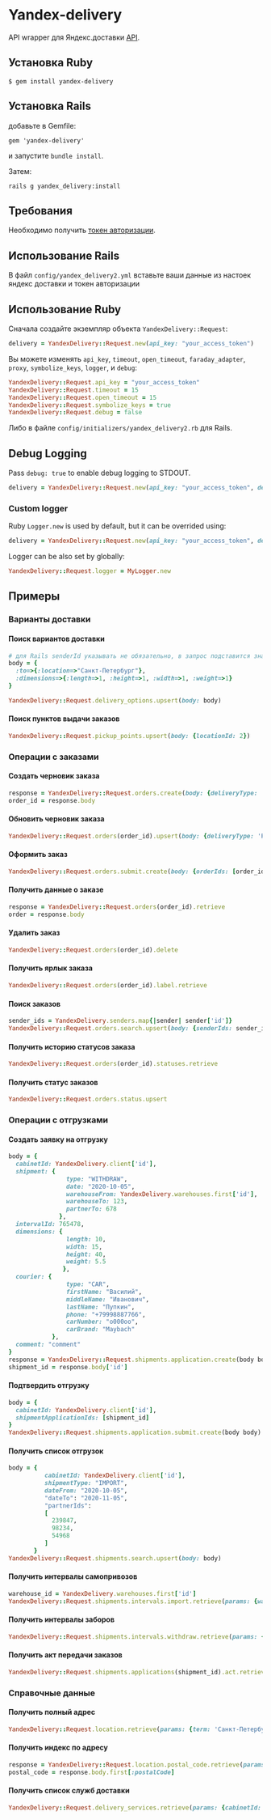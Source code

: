 # Yandex-delivery

API wrapper для Яндекс.доставки [API](https://yandex.ru/dev/delivery-3/doc/dg/).

## Установка Ruby

    $ gem install yandex-delivery

## Установка Rails

добавьте в Gemfile:

    gem 'yandex-delivery'

и запустите `bundle install`.

Затем:

    rails g yandex_delivery:install

## Требования

Необходимо получить [токен авторизации](https://yandex.ru/dev/delivery-3/doc/dg/concepts/access.html).

## Использование Rails

В файл `config/yandex_delivery2.yml` вставьте ваши данные из настоек яндекс доставки и токен авторизации

## Использование Ruby

Сначала создайте экземпляр объекта `YandexDelivery::Request`:

```ruby
delivery = YandexDelivery::Request.new(api_key: "your_access_token")
```

Вы можете изменять `api_key`, `timeout`, `open_timeout`, `faraday_adapter`, `proxy`, `symbolize_keys`, `logger`, и `debug`:

```ruby
YandexDelivery::Request.api_key = "your_access_token"
YandexDelivery::Request.timeout = 15
YandexDelivery::Request.open_timeout = 15
YandexDelivery::Request.symbolize_keys = true
YandexDelivery::Request.debug = false
```

Либо в файле `config/initializers/yandex_delivery2.rb` для Rails.

## Debug Logging

Pass `debug: true` to enable debug logging to STDOUT.

```ruby
delivery = YandexDelivery::Request.new(api_key: "your_access_token", debug: true)
```

### Custom logger

Ruby `Logger.new` is used by default, but it can be overrided using:

```ruby
delivery = YandexDelivery::Request.new(api_key: "your_access_token", debug: true, logger: MyLogger.new)
```

Logger can be also set by globally:

```ruby
YandexDelivery::Request.logger = MyLogger.new
```

## Примеры

### Варианты доставки

#### Поиск вариантов доставки

```ruby
# для Rails senderId указывать не обязательно, в запрос подставится значение из config/yandex_delivery2.yml
body = {
  :to=>{:location=>"Санкт-Петербург"}, 
  :dimensions=>{:length=>1, :height=>1, :width=>1, :weight=>1}
}

YandexDelivery::Request.delivery_options.upsert(body: body)
```

#### Поиск пунктов выдачи заказов

```ruby
YandexDelivery::Request.pickup_points.upsert(body: {locationId: 2})
```

### Операции с заказами

#### Создать черновик заказа

```ruby
response = YandexDelivery::Request.orders.create(body: {deliveryType: 'COURIER'})
order_id = response.body
```

#### Обновить черновик заказа

```ruby
YandexDelivery::Request.orders(order_id).upsert(body: {deliveryType: 'PICKUP'})
```

#### Оформить заказ

```ruby
YandexDelivery::Request.orders.submit.create(body: {orderIds: [order_id]})
```

#### Получить данные о заказе

```ruby
response = YandexDelivery::Request.orders(order_id).retrieve
order = response.body
```

#### Удалить заказ

```ruby
YandexDelivery::Request.orders(order_id).delete
```

#### Получить ярлык заказа

```ruby
YandexDelivery::Request.orders(order_id).label.retrieve
```

#### Поиск заказов

```ruby
sender_ids = YandexDelivery.senders.map{|sender| sender['id']}
YandexDelivery::Request.orders.search.upsert(body: {senderIds: sender_ids, orderIds: [order_id]})
```

#### Получить историю статусов заказа

```ruby
YandexDelivery::Request.orders(order_id).statuses.retrieve
```

#### Получить статус заказов

```ruby
YandexDelivery::Request.orders.status.upsert
```

### Операции с отгрузками

#### Создать заявку на отгрузку

```ruby
body = {
  cabinetId: YandexDelivery.client['id'],
  shipment: {
                type: "WITHDRAW",
                date: "2020-10-05",
                warehouseFrom: YandexDelivery.warehouses.first['id'],
                warehouseTo: 123,
                partnerTo: 678
              },
  intervalId: 765478,
  dimensions: {
                length: 10,
                width: 15,
                height: 40,
                weight: 5.5
               },
  courier: {
                type: "CAR",
                firstName: "Василий",
                middleName: "Иванович",
                lastName: "Пупкин",
                phone: "+79998887766",
                carNumber: "о000оо",
                carBrand: "Maybach"
            },
  comment: "comment"
}
response = YandexDelivery::Request.shipments.application.create(body body)
shipment_id = response.body['id']
```

#### Подтвердить отгрузку

```ruby
body = {
  cabinetId: YandexDelivery.client['id'],
  shipmentApplicationIds: [shipment_id]
}
YandexDelivery::Request.shipments.application.submit.create(body body)
```

#### Получить список отгрузок

```ruby
body = {
          cabinetId: YandexDelivery.client['id'],
          shipmentType: "IMPORT",
          dateFrom: "2020-10-05",
          "dateTo": "2020-11-05",
          "partnerIds": 
          [
            239847,
            98234,
            54968
          ]
       }
YandexDelivery::Request.shipments.search.upsert(body: body)
```

#### Получить интервалы самопривозов

```ruby
warehouse_id = YandexDelivery.warehouses.first['id']
YandexDelivery::Request.shipments.intervals.import.retrieve(params: {warehouseId: warehouse_id, date: '2020-10-06'})
```

#### Получить интервалы заборов

```ruby
YandexDelivery::Request.shipments.intervals.withdraw.retrieve(params: {partnerId: 106, date: '2020-10-06'})
```

#### Получить акт передачи заказов

```ruby
YandexDelivery::Request.shipments.applications(shipment_id).act.retrieve(params: {cabinetId: YandexDelivery.client['id']})
```

### Справочные данные

#### Получить полный адрес

```ruby
YandexDelivery::Request.location.retrieve(params: {term: 'Санкт-Петербург'})
```

#### Получить индекс по адресу

```ruby
response = YandexDelivery::Request.location.postal_code.retrieve(params: {address: 'Санкт-Петербург, ул. Профессора Попова, д. 37Щ, БЦ "Сенатор"'})
postal_code = response.body.first[:postalCode]
```

#### Получить список служб доставки

```ruby
YandexDelivery::Request.delivery_services.retrieve(params: {cabinetId: YandexDelivery.client['id']})
```